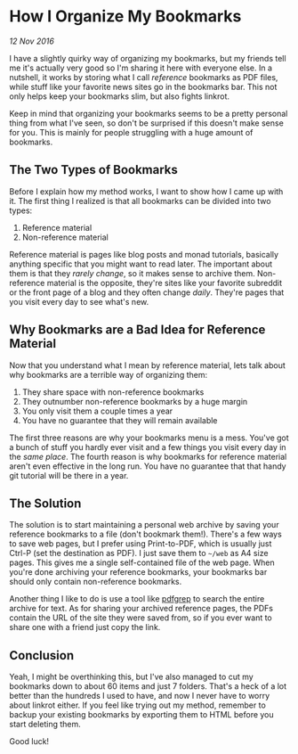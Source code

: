 # How I Organize My Bookmarks
*12 Nov 2016*

I have a slightly quirky way of organizing my bookmarks, but my
friends tell me it's actually very good so I'm sharing it here with
everyone else. In a nutshell, it works by storing what I call
*reference* bookmarks as PDF files, while stuff like your favorite
news sites go in the bookmarks bar. This not only helps keep your
bookmarks slim, but also fights linkrot.

Keep in mind that organizing your bookmarks seems to be a pretty
personal thing from what I've seen, so don't be surprised if this
doesn't make sense for you. This is mainly for people struggling with
a huge amount of bookmarks.

## The Two Types of Bookmarks

Before I explain how my method works, I want to show how I came up
with it. The first thing I realized is that all bookmarks can be
divided into two types:

1. Reference material
2. Non-reference material

Reference material is pages like blog posts and monad tutorials,
basically anything specific that you might want to read later. The
important about them is that they *rarely change*, so it makes sense
to archive them. Non-reference material is the opposite, they're sites
like your favorite subreddit or the front page of a blog and they
often change *daily*. They're pages that you visit every day to see
what's new.

## Why Bookmarks are a Bad Idea for Reference Material

Now that you understand what I mean by reference material, lets talk
about why bookmarks are a terrible way of organizing them:

1. They share space with non-reference bookmarks
2. They outnumber non-reference bookmarks by a huge margin
3. You only visit them a couple times a year
4. You have no guarantee that they will remain available

The first three reasons are why your bookmarks menu is a mess. You've
got a bunch of stuff you hardly ever visit and a few things you visit
every day in the *same place*. The fourth reason is why bookmarks for
reference material aren't even effective in the long run. You have no
guarantee that that handy git tutorial will be there in a year.

## The Solution

The solution is to start maintaining a personal web archive by saving
your reference bookmarks to a file (don't bookmark them!). There's a
few ways to save web pages, but I prefer using Print-to-PDF, which is
usually just Ctrl-P (set the destination as PDF). I just save them to
`~/web` as A4 size pages. This gives me a single self-contained file
of the web page. When you're done archiving your reference bookmarks,
your bookmarks bar should only contain non-reference bookmarks.

Another thing I like to do is use a tool like
[pdfgrep](https://pdfgrep.org/) to search the entire archive for
text. As for sharing your archived reference pages, the PDFs contain
the URL of the site they were saved from, so if you ever want to share
one with a friend just copy the link.

## Conclusion

Yeah, I might be overthinking this, but I've also managed to cut my
bookmarks down to about 60 items and just 7 folders. That's a heck of
a lot better than the hundreds I used to have, and now I never have to
worry about linkrot either. If you feel like trying out my method,
remember to backup your existing bookmarks by exporting them to HTML
before you start deleting them.

Good luck!
